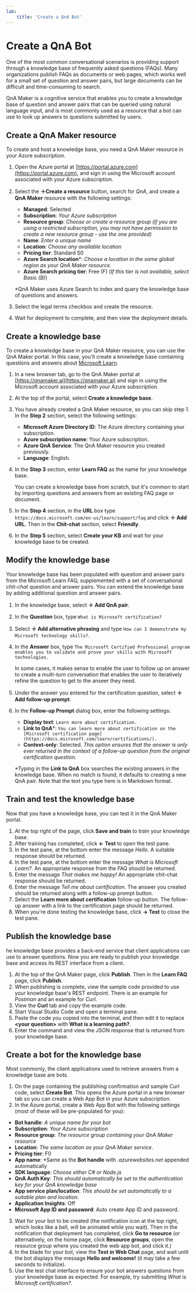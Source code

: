 ```yaml
---
lab:
    title: 'Create a QnA Bot'
---
```


# Create a QnA Bot

One of the most common conversational scenarios is providing support through a knowledge base of frequently asked questions (FAQs). Many organizations publish FAQs as documents or web pages, which works well for a small set of question and answer pairs, but large documents can be difficult and time-consuming to search.

QnA Maker is a cognitive service that enables you to create a knowledge base of question and answer pairs that can be queried using natural language input, and is most commonly used as a resource that a bot can use to look up answers to questions submitted by users.

## Create a QnA Maker resource

To create and host a knowledge base, you need a QnA Maker resource in your Azure subscription.

1. Open the Azure portal at [https://portal.azure.com](https://portal.azure.com), and sign in using the Microsoft account associated with your Azure subscription.
2. Select the **&#65291;Create a resource** button, search for *QnA*, and create a **QnA Maker** resource with the following settings:
    - **Managed**: Selected
    - **Subscription**: *Your Azure subscription*
    - **Resource group**: *Choose or create a resource group (if you are using a restricted subscription, you may not have permission to create a new resource group - use the one provided)*
    - **Name**: *Enter a unique name*
    - **Location**: *Choose any available location*
    - **Pricing tier**: Standard S0
    - **Azure Search location**\*: *Choose a location in the same global region as your QnA Maker resource*.
    - **Azure Search pricing tier**: Free (F) (*If this tier is not available, select Basic (B)*)

    \*QnA Maker uses Azure Search to index and query the knowledge base of questions and answers.

3. Select the legal terms checkbox and create the resource.
4. Wait for deployment to complete, and then view the deployment details.

## Create a knowledge base

To create a knowledge base in your QnA Maker resource, you can use the QnA Maker portal. In this case, you'll create a knowledge base containing questions and answers about [Microsoft Learn](https://docs.microsoft.com/learn).

1. In a new browser tab, go to the QnA Maker portal at [https://qnamaker.ai](https://qnamaker.ai) and sign in using the Microsoft account associated with your Azure subscription.
2. At the top of the portal, select **Create a knowledge base**.
3. You have already created a QnA Maker resource, so you can skip step 1. In the **Step 2** section, select the following settings:
    - **Microsoft Azure Directory ID**: The Azure directory containing your subscription.
    - **Azure subscription name**: Your Azure subscription.
    - **Azure QnA Service**: The QnA Maker resource you created previously.
    - **Language**: English.
4. In the **Step 3** section, enter **Learn FAQ** as the name for your knowledge base.

    You can create a knowledge base from scratch, but it's common to start by importing questions and answers from an existing FAQ page or document.

5. In the **Step 4** section, in the **URL** box type `https://docs.microsoft.com/en-us/learn/support/faq` and click **&#65291; Add URL**. Then in the **Chit-chat** section, select **Friendly**.
6. In the **Step 5** section, select **Create your KB** and wait for your knowledge base to be created.

## Modify the knowledge base

Your knowledge base has been populated with question and answer pairs from the Microsoft Learn FAQ, supplemented with a set of conversational *chit-chat* question  and answer pairs. You can extend the knowledge base by adding additional question and answer pairs.

1. In the knowledge base, select **&#65291; Add QnA pair**.
2. In the **Question** box, type `What is Microsoft certification?`
3. Select **&#65291; Add alternative phrasing** and type `How can I demonstrate my Microsoft technology skills?`.
4. In the **Answer** box, type `The Microsoft Certified Professional program enables you to validate and prove your skills with Microsoft technologies.`

    In some cases, it makes sense to enable the user to follow up on answer to create a *multi-turn* conversation that enables the user to iteratively refine the question to get to the anseer they need.

5. Under the answer you entered for the certification question, select **&#65291; Add follow-up prompt**.
6. In the **Follow-up Prompt** dialog box, enter the following settings:
    - **Display text**: `Learn more about certification.`
    - **Link to QnA**\*: `You can learn more about certification on the [Microsoft certification page](https://docs.microsoft.com/learn/certifications/).`
    - **Context-only**: Selected. *This option ensures that the answer is only ever returned in the context of a follow-up question from the original certification question.*

    \*Typing in the **Link to QnA** box searches the existing answers in the knowledge base. When no match is found, it defaults to creating a new QnA pair. Note that the text you type here is in Markdown format.

## Train and test the knowledge base

Now that you have a knowledge base, you can test it in the QnA Maker portal.

1. At the top right of the page, click **Save and train** to train your knowledge base.
2. After training has completed, click **&larr; Test** to open the test pane.
3. In the test pane, at the bottom enter the message *Hello*. A suitable response should be returned.
4. In the test pane, at the bottom enter the message *What is Microsoft Learn?*. An appropriate response from the FAQ should be returned.
5. Enter the message *That makes me happy!* An appropriate chit-chat response should be returned.
6. Enter the message *Tell me about certification*. The answer you created should be returned along with a follow-up prompt button.
7. Select the **Learn more about certification** follow-up button. The follow-up answer with a link to the certification page should be returned.
8. When you're done testing the knowledge base, click **&rarr; Test** to close the test pane.

## Publish the knowledge base

he knowledge base provides a back-end service that client applications can use to answer questions. Now you are ready to publish your knowledge base and access its REST interface from a client.

1. At the top of the QnA Maker page, click **Publish**. Then in the **Learn FAQ** page, click **Publish**.
2. When publishing is complete, view the sample code provided to use your knowledge base's REST endpoint. There is an example for *Postman* and an example for *Curl*.
3. View the **Curl** tab and copy the example code.
4. Start Visual Studio Code and open a terminal pane.
5. Paste the code you copied into the terminal, and then edit it to replace **&lt;your question&gt;** with **What is a learning path?**.
6. Enter the command and view the JSON response that is returned from your knowledge base.

## Create a bot for the knowledge base

Most commonly, the client applications used to retrieve answers from a knowledge base are bots.

1. On the page containing the publishing confirmation and sample Curl code, select **Create Bot**. This opens the Azure portal in a new browser tab so you can create a Web App Bot in your Azure subscription.
2. In the Azure portal, create a Web App Bot with the following settings (most of these will be pre-populated for you):
  - **Bot handle**: *A unique name for your bot*
  - **Subscription**: *Your Azure subscription*
  - **Resource group**: *The resource group containing your QnA Maker resource*
  - **Location**: *The same location as your QnA Maker service*.
  - **Pricing tier**: F0
  - **App name**: *Same as the **Bot handle** with *.azurewebsites.net* appended automatically
  - **SDK language**: *Choose either C# or Node.js*
  - **QnA Auth Key**: *This should automatically be set to the authentication key for your QnA knowledge base*
  - **App service plan/location**: *This should be set automatically to a suitable plan and location.*
  - **Application Insights**: Off
  - **Microsoft App ID and password**: Auto create App ID and password.
3. Wait for your bot to be created (the notification icon at the top right, which looks like a bell, will be animated while you wait). Then in the notification that deployment has completed, click **Go to resource** (or alternatively, on the home page, click **Resource groups**, open the resource group where you created the web app bot, and click it.)
4. In the blade for your bot, view the **Test in Web Chat** page, and wait until the bot displays the message **Hello and welcome!** (it may take a few seconds to initialize).
5. Use the test chat interface to ensure your bot answers questions from your knowledge base as expected. For example, try submitting *What is Microsoft certification?*.
